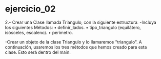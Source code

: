 # ejercicio_02

2.- Crear una Clase llamada Triangulo, con la siguiente estructura: -Incluya los siguientes Métodos: 
• definir_lados. 
• tipo_triangulo (equilátero, isósceles, escaleno). 
• perímetro.

  -Crear un objeto de la clase Triangulo y lo llamaremos "triangulo". A continuación, usaremos los tres métodos que hemos creado para esta    clase. Esto será dentro del main.
